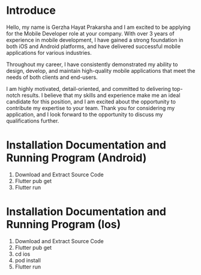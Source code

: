 # Introduce

Hello, my name is Gerzha Hayat Prakarsha and I am excited to be applying for the Mobile Developer role at your company. With over 3 years of experience in mobile development, I have gained a strong foundation in both iOS and Android platforms, and have delivered successful mobile applications for various industries.

Throughout my career, I have consistently demonstrated my ability to design, develop, and maintain high-quality mobile applications that meet the needs of both clients and end-users.

I am highly motivated, detail-oriented, and committed to delivering top-notch results. I believe that my skills and experience make me an ideal candidate for this position, and I am excited about the opportunity to contribute my expertise to your team. Thank you for considering my application, and I look forward to the opportunity to discuss my qualifications further.

# Installation Documentation and Running Program (Android)

1. Download and Extract Source Code
2. Flutter pub get
3. Flutter run

# Installation Documentation and Running Program (Ios)

1. Download and Extract Source Code
2. Flutter pub get
3. cd ios
4. pod install
5. Flutter run